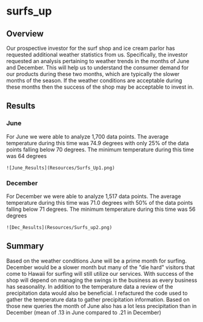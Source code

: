 # surfs_up

## Overview
Our prospective investor for the surf shop and ice cream parlor has requested additional weather statistics from us.  Specifically, the investor requested an analysis pertaining to weather trends in the months of June and December.  This will help us to understand the consumer demand for our products during these two months, which are typically the slower months of the season.  If the weather conditions are acceptable during these months then the success of the shop may be acceptable to invest in.

## Results

### June
For June we were able to analyze 1,700 data points.  The average temperature during this time was 74.9 degrees with only 25% of the data points falling below 70 degrees.  The minimum temperature during this time was 64 degrees

	![June_Results](Resources/Surfs_Up1.png)

### December
For December we were able to analyze 1,517 data points.  The average temperature during this time was 71.0 degrees with 50% of the data points falling below 71 degrees.  The minimum temperature during this time was 56 degrees

	![Dec_Results](Resources/Surfs_up2.png)

## Summary
Based on the weather conditions June will be a prime month for surfing.  December would be a slower month but many of the "die hard" visitors that come to Hawaii for surfing will still utilize our services.  With success of the shop will depend on managing the swings in the business as every business has seasonality.  In addition to the temperature data a review of the precipitation data would also be beneficial.  I refactured the code used to gather the temperature data to gather precipitation information.  Based on those new queries the month of June also has a lot less precipitation than in December (mean of .13 in June compared to .21 in December)
